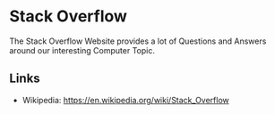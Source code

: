# Stack Overflow

The Stack Overflow Website provides a lot of Questions and Answers around our interesting Computer Topic.

## Links

- Wikipedia: https://en.wikipedia.org/wiki/Stack_Overflow
